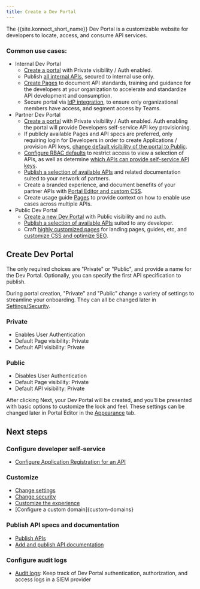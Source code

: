 ```yaml
---
title: Create a Dev Portal
---
```


The {{site.konnect_short_name}} Dev Portal is a customizable website for developers to locate, access, and consume API services.

### Common use cases:
* Internal Dev Portal
  * [Create a portal](#create-dev-portal) with Private visibility / Auth enabled.
  * Publish [all internal APIs](../apis/index), secured to internal use only. 
  * [Create Pages](customization/portal-editor) to document API standards, training and guidance for the developers at your organization to accelerate and standardize API development and consumption.
  * Secure portal via [IdP integration](settings/security#identity-providers), to ensure only organizational members have access, and segment access by Teams.
* Partner Dev Portal 
  * [Create a portal](#create-dev-portal) with Private visibility / Auth enabled. Auth enabling the portal will provide Developers self-service API key provisioning.
  * If publicly available Pages and API specs are preferred, only requiring login for Developers in order to create Applications / provision API keys, [change default visibility of the portal to Public](settings/security#default-visibility).
  * [Configure RBAC defaults](settings/security#role-based-access-control) to restrict access to view a selection of APIs, as well as determine [which APIs can provide self-service API keys](../apis/index).
  * [Publish a selection of available APIs](../apis/index) and related documentation suited to your network of partners. 
  * Create a branded experience, and document benefits of your partner APIs with [Portal Editor and custom CSS](customization/portal-editor#custom-css). 
  * Create usage guide [Pages](customization/portal-editor) to provide context on how to enable use cases across multiple APIs.
* Public Dev Portal 
  * [Create a new Dev Portal](#create-dev-portal) with Public visibility and no auth.
  * [Publish a selection of available APIs](../apis/index) suited to any developer.
  * Craft [highly customized pages](customization/portal-editor) for landing pages, guides, etc, and [customize CSS and optimize SEO](customization).


## Create Dev Portal

The only required choices are "Private" or "Public", and provide a name for the Dev Portal. Optionally, you can specify the first API specification to publish. 

During portal creation, "Private" and "Public" change a variety of settings to streamline your onboarding. They can all be changed later in [Settings/Security](settings/security).

### Private
* Enables User Authentication
* Default Page visibility: Private
* Default API visibility: Private

### Public
* Disables User Authentication
* Default Page visibility: Private
* Default API visibility: Private

After clicking Next, your Dev Portal will be created, and you'll be presented with basic options to customize the look and feel. These settings can be changed later in Portal Editor in the [Appearance](customization/appearance) tab.

## Next steps

### Configure developer self-service

* [Configure Application Registration for an API](../app-reg/)
<!-- Before GA
* [Dynamic Client Registration Overview](/konnect/dev-portal/applications/dynamic-client-registration/): Dynamic Client Registration (DCR) within Konnect Dev Portal allows applications created in the portal to automatically create a linked application in a third-party Identity Provider (IdP).
-->

### Customize

* [Change settings](settings/general)
* [Change security](settings/security)
* [Customize the experience](customization)
* [Configure a custom domain]{custom-domains}

### Publish API specs and documentation

* [Publish APIs](../apis/)
* [Add and publish API documentation](../apis/docs)

### Configure audit logs
* [Audit logs](audit-logs): Keep track of Dev Portal authentication, authorization, and access logs in a SIEM provider
